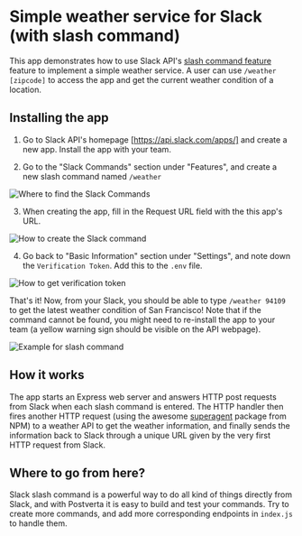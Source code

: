 # Simple weather service for Slack (with slash command)

This app demonstrates how to use Slack API's [slash command feature](https://api.slack.com/slash-commands)
feature to implement a simple weather service. A user can use `/weather [zipcode]` to
access the app and get the current weather condition of a location.

## Installing the app

1. Go to Slack API's homepage [https://api.slack.com/apps/] and create a new app.
Install the app with your team.

2. Go to the "Slack Commands" section under "Features", and create a new slash
command named `/weather`

![Where to find the Slack Commands](https://i.imgur.com/EVSiifo.png)

3. When creating the app, fill in the Request URL field with the this app's URL.

![How to create the Slack command](https://i.imgur.com/AUp2la2.png)

4. Go back to "Basic Information" section under "Settings", and note down the
`Verification Token`. Add this to the `.env` file.

![How to get verification token](https://i.imgur.com/3e1egWI.png)

That's it! Now, from your Slack, you should be able to type `/weather 94109` to
get the latest weather condition of San Francisco! Note that if the command cannot
be found, you might need to re-install the app to your team (a yellow warning sign
should be visible on the API webpage).

![Example for slash command](https://i.imgur.com/0Cgtjk3.png)

## How it works

The app starts an Express web server and answers HTTP post requests from Slack
when each slash command is entered. The HTTP handler then fires another HTTP
request (using the awesome [superagent](https://www.npmjs.com/package/superagent)
package from NPM) to a weather API to get the weather information, and finally sends the
information back to Slack through a unique URL given by the very first HTTP
request from Slack.

## Where to go from here?

Slack slash command is a powerful way to do all kind of things directly from
Slack, and with Postverta it is easy to build and test your commands. Try to
create more commands, and add more corresponding endpoints in `index.js` to
handle them.
